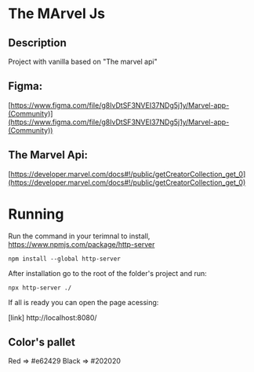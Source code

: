 # The MArvel Js

## Description
Project with vanilla based on "The marvel api"

## Figma:

[https://www.figma.com/file/g8IvDtSF3NVEI37NDg5j1y/Marvel-app-(Community)](https://www.figma.com/file/g8IvDtSF3NVEI37NDg5j1y/Marvel-app-(Community))

## The Marvel Api:

[https://developer.marvel.com/docs#!/public/getCreatorCollection_get_0](https://developer.marvel.com/docs#!/public/getCreatorCollection_get_0)

# Running
 Run the command in your terimnal to install, https://www.npmjs.com/package/http-server

 ```
 npm install --global http-server
 ```

 After installation go to the root of the folder's project and run:

 ```
 npx http-server ./
 ```

 If all is ready you can open the page acessing:

 [link] http://localhost:8080/

 ## Color's pallet
 Red => #e62429
 Black => #202020